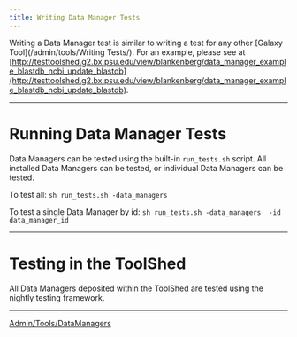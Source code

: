 ```yaml
---
title: Writing Data Manager Tests
---
```

Writing a Data Manager test is similar to writing a test for any other [Galaxy Tool](/admin/tools/Writing Tests/). For an example, please see at [http://testtoolshed.g2.bx.psu.edu/view/blankenberg/data_manager_example_blastdb_ncbi_update_blastdb](http://testtoolshed.g2.bx.psu.edu/view/blankenberg/data_manager_example_blastdb_ncbi_update_blastdb).

----
# Running Data Manager Tests

Data Managers can be tested using the built-in `run_tests.sh` script. All installed Data Managers can be tested, or individual Data Managers can be tested.

To test all:
``` sh run_tests.sh -data_managers ```


To test a single Data Manager by id:
``` sh run_tests.sh -data_managers  -id data_manager_id ```


----

# Testing in the ToolShed

All Data Managers deposited within the ToolShed are tested using the nightly testing framework.

----

[Admin/Tools/DataManagers](/admin/tools/data-managers/)
